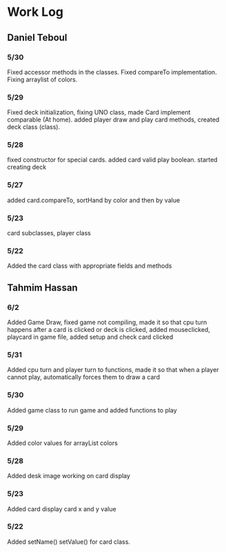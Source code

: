 # Work Log

## Daniel Teboul

### 5/30
Fixed accessor methods in the classes. Fixed compareTo implementation. Fixing arraylist of colors. 

### 5/29
Fixed deck initialization, fixing UNO class, made Card implement comparable (At home).
added player draw and play card methods, created deck class (class).

### 5/28

fixed constructor for special cards. added card valid play boolean. started creating deck

### 5/27

added card.compareTo, sortHand by color and then by value

### 5/23

card subclasses, player class

### 5/22

Added the card class with appropriate fields and methods

## Tahmim Hassan

### 6/2
Added Game Draw, fixed game not compiling, made it so that cpu turn happens after a card is clicked or deck is clicked, added mouseclicked, playcard in game file, added setup and check card clicked

### 5/31
Added cpu turn and player turn to functions, made it so that when a player cannot play, automatically forces them to draw a card

### 5/30
Added game class to run game and added functions to play

### 5/29 
Added color values for arrayList colors

### 5/28

Added desk image working on card display

### 5/23

Added card display card x and y value

### 5/22

Added setName() setValue() for card class.



